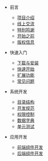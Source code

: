 * 前言
  * [项目介绍](zh-cn/)
  * [线上交流](zh-cn/communication.md)
  * [特别鸣谢](zh-cn/special-thanks.md)
  * [开始之前](zh-cn/before-begin.md)
  * [版权信息](zh-cn/license.md)

* 快速入门
  * [下载与安装](zh-cn/quick-start/download-install.md)
  * [快速开始](zh-cn/quick-start/overview.md)
  * [扩展功能](zh-cn/quick-start/extends-func.md)
  * [常见问题](zh-cn/quick-start/questions.md)
  
* 系统开发
  * [目录结构](zh-cn/sys-development/directory-structure.md)
  * [开发规范](zh-cn/sys-development/development-norm.md)
  * [权限控制](zh-cn/sys-development/development-norm.md)
  * [数据字典](zh-cn/sys-development/data-dictionary.md)
  * [单元测试](zh-cn/sys-development/unit-test.md)
  
* 应用开发
  * [前端组件开发]()
  * [后端组件开发]()

